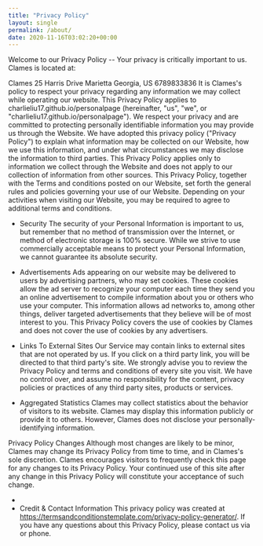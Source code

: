 ```yaml
---
title: "Privacy Policy"
layout: single
permalink: /about/
date: 2020-11-16T03:02:20+00:00
---
```


Welcome to our Privacy Policy
-- Your privacy is critically important to us.
Clames is located at:

Clames
25 Harris Drive Marietta
Georgia, US
6789833836
It is Clames's policy to respect your privacy regarding any information we may collect while operating our website. This Privacy Policy applies to charlieliu17.github.io/personalpage (hereinafter, "us", "we", or "charlieliu17.github.io/personalpage"). We respect your privacy and are committed to protecting personally identifiable information you may provide us through the Website. We have adopted this privacy policy ("Privacy Policy") to explain what information may be collected on our Website, how we use this information, and under what circumstances we may disclose the information to third parties. This Privacy Policy applies only to information we collect through the Website and does not apply to our collection of information from other sources.
This Privacy Policy, together with the Terms and conditions posted on our Website, set forth the general rules and policies governing your use of our Website. Depending on your activities when visiting our Website, you may be required to agree to additional terms and conditions.

- Security
The security of your Personal Information is important to us, but remember that no method of transmission over the Internet, or method of electronic storage is 100% secure. While we strive to use commercially acceptable means to protect your Personal Information, we cannot guarantee its absolute security.

- Advertisements
Ads appearing on our website may be delivered to users by advertising partners, who may set cookies. These cookies allow the ad server to recognize your computer each time they send you an online advertisement to compile information about you or others who use your computer. This information allows ad networks to, among other things, deliver targeted advertisements that they believe will be of most interest to you. This Privacy Policy covers the use of cookies by Clames and does not cover the use of cookies by any advertisers.

- Links To External Sites
Our Service may contain links to external sites that are not operated by us. If you click on a third party link, you will be directed to that third party's site. We strongly advise you to review the Privacy Policy and terms and conditions of every site you visit.
We have no control over, and assume no responsibility for the content, privacy policies or practices of any third party sites, products or services.

- Aggregated Statistics
Clames may collect statistics about the behavior of visitors to its website. Clames may display this information publicly or provide it to others. However, Clames does not disclose your personally-identifying information.

Privacy Policy Changes
Although most changes are likely to be minor, Clames may change its Privacy Policy from time to time, and in Clames's sole discretion. Clames encourages visitors to frequently check this page for any changes to its Privacy Policy. Your continued use of this site after any change in this Privacy Policy will constitute your acceptance of such change.

  -   
- Credit & Contact Information
This privacy policy was created at https://termsandconditionstemplate.com/privacy-policy-generator/. If you have any questions about this Privacy Policy, please contact us via or phone.
